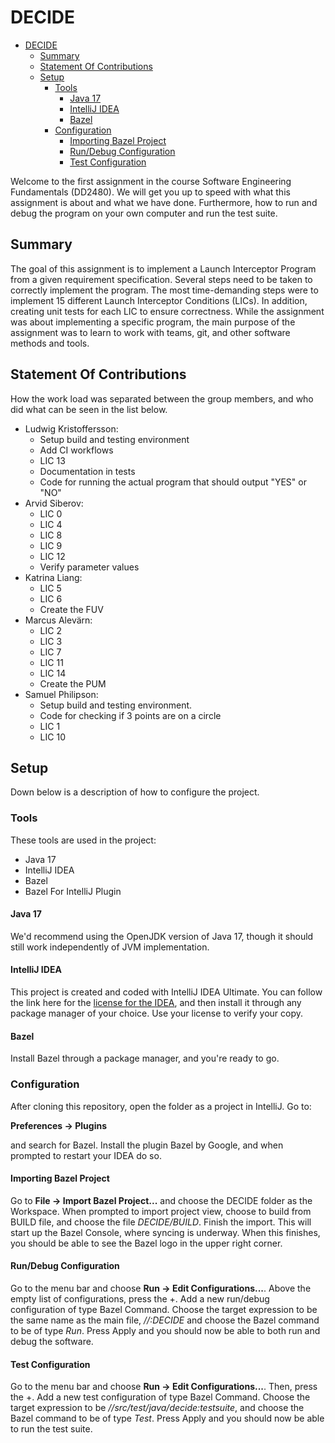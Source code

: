 # DECIDE

- [DECIDE](#decide)
  - [Summary](#summary)
  - [Statement Of Contributions](#statement-of-contributions)
  - [Setup](#setup)
    - [Tools](#tools)
      - [Java 17](#java-17)
      - [IntelliJ IDEA](#intellij-idea)
      - [Bazel](#bazel)
    - [Configuration](#configuration)
      - [Importing Bazel Project](#importing-bazel-project)
      - [Run/Debug Configuration](#rundebug-configuration)
      - [Test Configuration](#test-configuration)

Welcome to the first assignment in the course Software Engineering Fundamentals (DD2480).
We will get you up to speed with what this assignment is about and
what we have done. Furthermore, how to run and debug the program on your own
computer and run the test suite.

## Summary

The goal of this assignment is to implement a Launch Interceptor Program
from a given requirement specification.
Several steps need to be taken to correctly implement the program.
The most time-demanding steps were to implement 15 different Launch Interceptor Conditions (LICs).
In addition, creating unit tests for each LIC to ensure correctness.
While the assignment was about implementing a specific program,
the main purpose of the assignment was to learn to work with teams, git,
and other software methods and tools.

## Statement Of Contributions

How the work load was separated between the group members, and who
did what can be seen in the list below.

- Ludwig Kristoffersson:
  - Setup build and testing environment
  - Add CI workflows
  - LIC 13
  - Documentation in tests
  - Code for running the actual program that should output "YES" or "NO"
- Arvid Siberov:
  - LIC 0
  - LIC 4
  - LIC 8
  - LIC 9
  - LIC 12
  - Verify parameter values
- Katrina Liang:
  - LIC 5
  - LIC 6
  - Create the FUV
- Marcus Alevärn:
  - LIC 2
  - LIC 3
  - LIC 7
  - LIC 11
  - LIC 14
  - Create the PUM
- Samuel Philipson:
  - Setup build and testing environment.
  - Code for checking if 3 points are on a circle
  - LIC 1
  - LIC 10

## Setup

Down below is a description of how to configure the project.

### Tools

These tools are used in the project:

- Java 17
- IntelliJ IDEA
- Bazel
- Bazel For IntelliJ Plugin

#### Java 17

We'd recommend using the OpenJDK version of Java 17, though it should still work independently of JVM implementation.

#### IntelliJ IDEA

This project is created and coded with IntelliJ IDEA Ultimate. You can follow the link here for the
[license for the IDEA](https://www.jetbrains.com/community/education/#students), and then install it
through any package manager of your choice. Use your license to verify your copy.

#### Bazel

Install Bazel through a package manager, and you're ready to go.

### Configuration

After cloning this repository, open the folder as a project in IntelliJ. Go to:

__Preferences -> Plugins__

and search for Bazel. Install the plugin Bazel by Google, and when prompted to restart your IDEA do so.

#### Importing Bazel Project

Go to __File -> Import Bazel Project...__ and choose the DECIDE folder as the Workspace. When prompted to import
project view, choose to build from BUILD file, and choose the file _DECIDE/BUILD_. Finish the import. This will start up
the Bazel Console, where syncing is underway. When this finishes, you should be able to see the Bazel logo in the upper
right corner.

#### Run/Debug Configuration

Go to the menu bar and choose __Run -> Edit Configurations...__.  Above the empty list of configurations, press the +.
Add a new run/debug configuration of type Bazel Command. Choose the target expression to be the same name as the main file,
_//:DECIDE_ and choose the Bazel command to be of type _Run_. Press Apply and you should now be able to both run
and debug the software.

#### Test Configuration

Go to the menu bar and choose __Run -> Edit Configurations...__.  Then, press the +.
Add a new test configuration of type Bazel Command. Choose the target expression to be _//src/test/java/decide:testsuite_,
and choose the Bazel command to be of type _Test_. Press Apply and you should now be able to run the test suite.
